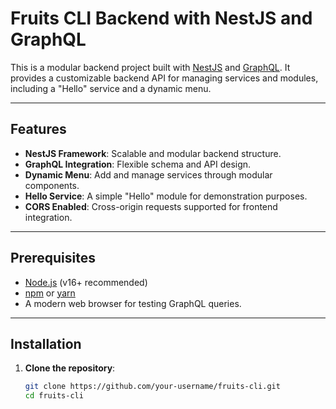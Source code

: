 # Fruits CLI Backend with NestJS and GraphQL

This is a modular backend project built with [NestJS](https://nestjs.com/) and [GraphQL](https://graphql.org/). It provides a customizable backend API for managing services and modules, including a "Hello" service and a dynamic menu.

---

## Features

- **NestJS Framework**: Scalable and modular backend structure.
- **GraphQL Integration**: Flexible schema and API design.
- **Dynamic Menu**: Add and manage services through modular components.
- **Hello Service**: A simple "Hello" module for demonstration purposes.
- **CORS Enabled**: Cross-origin requests supported for frontend integration.

---

## Prerequisites

- [Node.js](https://nodejs.org/) (v16+ recommended)
- [npm](https://www.npmjs.com/) or [yarn](https://yarnpkg.com/)
- A modern web browser for testing GraphQL queries.

---

## Installation

1. **Clone the repository**:

   ```bash
   git clone https://github.com/your-username/fruits-cli.git
   cd fruits-cli
